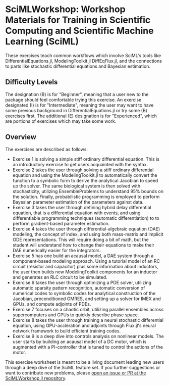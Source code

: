 # SciMLWorkshop: Workshop Materials for Training in Scientific Computing and Scientific Machine Learning (SciML)

These exercises teach common workflows which involve SciML's tools like
DifferentialEquations.jl, ModelingToolkit.jl DiffEqFlux.jl, and the connections to parts
like stochastic differential equations and Bayesian estimation.

## Difficulty Levels

The designation (B) is for "Beginner", meaning that a user new to the package
should feel comfortable trying this exercise. An exercise designated (I) is
for "Intermediate", meaning the user may want to have some previous background
in DifferentialEquations.jl or try some (B) exercises first. The additional
(E) designation is for "Experienced", which are portions of exercises which may
take some work.

## Overview

The exercises are described as follows:

- Exercise 1 is solving a simple stiff ordinary differential equation. This is an
  introductory exercise to get users acquainted with the syntax.
- Exercise 2 takes the user through solving a stiff ordinary differential equation
  and using the ModelingToolkit.jl to automatically convert the function to a
  symbolic form to derive the analytical Jacobian to speed up the solver. The
  same biological system is then solved with stochasticity, utilizing
  EnsembleProblems to understand 95% bounds on the solution. Finally,
  probabilistic programming is employed to perform Bayesian parameter estimation
  of the parameters against data.
- Exercise 3 takes the user through defining hybrid delay differential equation,
  that is a differential equation with events, and using differentiable programming
  techniques (automatic differentiation) to to perform gradient-based parameter
  estimation.
- Exercise 4 takes the user through differential-algebraic equation (DAE)
  modeling, the concept of index, and using both mass-matrix and implicit
  ODE representations. This will require doing a bit of math, but the student
  will understand how to change their equations to make their DAE numerically
  easier for the integrators.
- Exercise 5 has one build an acausal model, a DAE system through a component-based
  modeling approach. Using a tutorial model of an RC circuit (resistor and capacitor)
  plus some information about inductors, the user then builds new ModelingToolkit
  components for an inductor and generates an RLC circuit to be simulated.
- Exercise 6 takes the user through optimizing a PDE solver, utilizing
  automatic sparsity pattern recognition, automatic conversion of numerical
  codes to symbolic codes for analytical construction of the Jacobian,
  preconditioned GMRES, and setting up a solver for IMEX and GPUs, and compute
  adjoints of PDEs.
- Exercise 7 focuses on a chaotic orbit, utilizing parallel ensembles across
  supercomputers and GPUs to quickly describe phase space.
- Exercise 8 takes the user through training a neural stochastic differential
  equation, using GPU-accleration and adjoints through Flux.jl's neural
  network framework to build efficient training codes.
- Exercise 9 is a deep dive into controls analysis on nonlinear models. The
  user starts by building an acausal model of a DC motor, which is augmented
  with a PI-controller that is tuned to control the actions of the motor.

This exercise worksheet is meant to be a living document leading new users through
a deep dive of the SciML feature set. If you further suggestions
or want to contribute new problems, please 
[open an issue or PR at the SciMLWorkshop.jl repository](https://github.com/SciML/SciMLWorkshop.jl).

